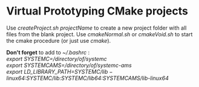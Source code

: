 # Virtual Prototyping CMake projects

Use  *createProject.sh  projectName*  to create a new project folder with all files from the blank project.
Use *cmakeNormal.sh* or *cmakeVoid.sh* to start the cmake procedure (or just use *cmake*).

**Don't forget** to add to *~/.bashrc* :  
*export SYSTEMC=/directory/of/systemc*  
*export SYSTEMCAMS=/directory/of/systemc-ams*  
*export LD_LIBRARY_PATH=$SYSTEMC/lib-linux64:$SYSTEMC/lib:$SYSTEMC/lib64:$SYSTEMCAMS/lib-linux64*  
